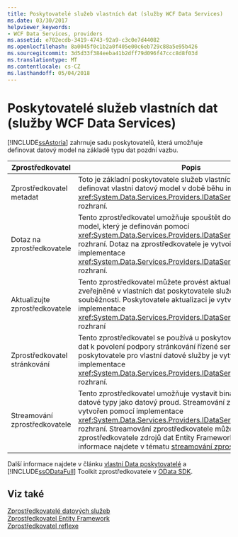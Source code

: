 ```yaml
---
title: Poskytovatelé služeb vlastních dat (služby WCF Data Services)
ms.date: 03/30/2017
helpviewer_keywords:
- WCF Data Services, providers
ms.assetid: e702ecdb-3419-4743-92a9-c3c0e7d44082
ms.openlocfilehash: 8a0045f0c1b2a0f405e00c6eb729c88a5e95b426
ms.sourcegitcommit: 3d5d33f384eeba41b2dff79d096f47ccc8d8f03d
ms.translationtype: MT
ms.contentlocale: cs-CZ
ms.lasthandoff: 05/04/2018
---
```

# <a name="custom-data-service-providers-wcf-data-services"></a>Poskytovatelé služeb vlastních dat (služby WCF Data Services)
[!INCLUDE[ssAstoria](../../../../includes/ssastoria-md.md)] zahrnuje sadu poskytovatelů, která umožňuje definovat datový model na základě typu dat pozdní vazbu.  
  
|Zprostředkovatel|Popis|  
|--------------|-----------------|  
|Zprostředkovatel metadat|Toto je základní poskytovatele služeb vlastních dat, který umožňuje definovat vlastní datový model v době běhu implementací <xref:System.Data.Services.Providers.IDataServiceMetadataProvider> rozhraní.|  
|Dotaz na zprostředkovatele|Tento zprostředkovatel umožňuje spouštět dotazy na vlastní datový model, který je definován pomocí <xref:System.Data.Services.Providers.IDataServiceMetadataProvider> rozhraní. Dotaz na zprostředkovatele je vytvořen pomocí implementace <xref:System.Data.Services.Providers.IDataServiceQueryProvider> rozhraní.|  
|Aktualizujte zprostředkovatele|Tento zprostředkovatel můžete provést aktualizace typy, které jsou zveřejněné v vlastních dat poskytovatele služeb a ke správě souběžnosti. Poskytovatele aktualizaci je vytvořen pomocí implementace <xref:System.Data.Services.Providers.IDataServiceUpdateProvider> rozhraní|  
|Zprostředkovatel stránkování|Tento zprostředkovatel se používá u poskytovatele služby vlastních dat k povolení podpory stránkování řízené serverem. Stránkování poskytovatele pro vlastní datové služby je vytvořen pomocí implementace <xref:System.Data.Services.Providers.IDataServicePagingProvider> rozhraní.|  
|Streamování zprostředkovatele|Tento zprostředkovatel umožňuje vystavit binární rozsáhlý objekt datové typy jako datový proud. Streamování zprostředkovatele je vytvořen pomocí implementace <xref:System.Data.Services.Providers.IDataServiceStreamProvider> rozhraní. Streamování zprostředkovatele můžete použít taky s zprostředkovatele zdrojů dat Entity Framework a reflexe. Další informace najdete v tématu [streamování zprostředkovatele](../../../../docs/framework/data/wcf/streaming-provider-wcf-data-services.md).|  
  
 Další informace najdete v článku [vlastní Data poskytovatelé](http://go.microsoft.com/fwlink/?LinkID=186850) a [!INCLUDE[ssODataFull](../../../../includes/ssodatafull-md.md)] Toolkit zprostředkovatele v [OData SDK](http://go.microsoft.com/fwlink/?LinkId=186069).  
  
## <a name="see-also"></a>Viz také  
 [Zprostředkovatelé datových služeb](../../../../docs/framework/data/wcf/data-services-providers-wcf-data-services.md)  
 [Zprostředkovatel Entity Framework](../../../../docs/framework/data/wcf/entity-framework-provider-wcf-data-services.md)  
 [Zprostředkovatel reflexe](../../../../docs/framework/data/wcf/reflection-provider-wcf-data-services.md)

